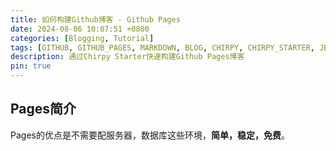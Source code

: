 ```yaml
---
title: 如何构建Github博客 - Github Pages
date: 2024-08-06 10:07:51 +0800
categories: [Blogging, Tutorial]
tags: [GITHUB, GITHUB_PAGES, MARKDOWN, BLOG, CHIRPY, CHIRPY_STARTER, JEKYLL]     # TAG names should always be lowercase
description: 通过Chirpy Starter快速构建Github Pages博客
pin: true
---
```


## Pages简介

Pages的优点是不需要配服务器，数据库这些环境，**简单，稳定，免费**。
